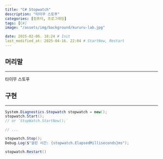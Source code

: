 ```yaml
---
title: "C# Stopwatch"
description: "타이무 스토푸"
categories: [컴퓨터, 프로그래밍]
tags: [C#]
image: "/assets/img/background/kururu-lab.jpg"

date: 2025-02-06. 18:24 # Init
last_modified_at: 2025-04-16. 22:04 # StartNew, Restart
---
```


## 머리말

---

타이무 스토푸  

## 구현

---

```cs
System.Diagnostics.Stopwatch stopwatch = new();
stopwatch.Start();
// or `StopWatch.StartNew();`

// ...

stopwatch.Stop();
Debug.Log($"걸린 시간: {stopwatch.ElapsedMilliseconds}ms");

stopwatch.Restart()
```
